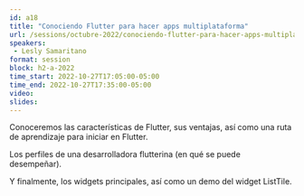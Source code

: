 ```yaml
---
id: a18
title: "Conociendo Flutter para hacer apps multiplataforma"
url: /sessions/octubre-2022/conociendo-flutter-para-hacer-apps-multiplataforma
speakers:
 - Lesly Samaritano
format: session
block: h2-a-2022
time_start: 2022-10-27T17:05:00-05:00
time_end: 2022-10-27T17:35:00-05:00
video:
slides:
---
```


Conoceremos las características de Flutter, sus ventajas, así como una ruta de aprendizaje para iniciar en Flutter.

Los perfiles de una desarrolladora flutterina (en qué se puede desempeñar).

Y finalmente, los widgets principales, así como un demo del widget ListTile.